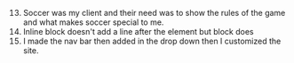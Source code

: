 13. Soccer was my client and their need was to show the rules of the game and what makes soccer special to me.
14. Inline block doesn't add a line after the element but block does
15. I made the nav bar then added in the drop down then I customized the site.
